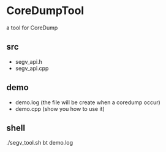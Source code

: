 # CoreDumpTool
a tool for CoreDump

## src 
 - segv_api.h
 - segv_api.cpp

## demo
 - demo.log (the file will be create when a coredump occur)
 - demo.cpp (show you how to use it)

## shell
 ./segv_tool.sh bt demo.log
